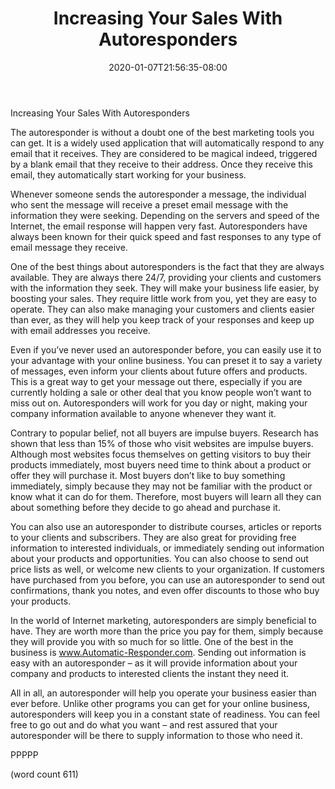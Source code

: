 ﻿---
title: "Increasing Your Sales With Autoresponders"
date: 2020-01-07T21:56:35-08:00
description: "Auto Responders Tips for Web Success"
featured_image: "/images/Auto Responders.jpg"
tags: ["Auto Responders"]
---

Increasing Your Sales With Autoresponders

The autoresponder is without a doubt one of the best marketing tools you can get.  It is a widely used application that will automatically respond to any email that it receives.  They are considered to be magical indeed, triggered by a blank email that they receive to their address.  Once they receive this email, they automatically start working for your business.

Whenever someone sends the autoresponder a message, the individual who sent the message will receive a preset email message with the information they were seeking.  Depending on the servers and speed of the Internet, the email response will happen very fast.  Autoresponders have always been known for their quick speed and fast responses to any type of email message they receive.

One of the best things about autoresponders is the fact that they are always available.  They are always there 24/7, providing your clients and customers with the information they seek.  They will make your business life easier, by boosting your sales.   They require little work from you, yet they are easy to operate.  They can also make managing your customers and clients easier than ever, as they will help you keep track of your responses and keep up with email addresses you receive.

Even if you’ve never used an autoresponder before, you can easily use it to your advantage with your online business.  You can preset it to say a variety of messages, even inform your clients about future offers and products.  This is a great way to get your message out there, especially if you are currently holding a sale or other deal that you know people won’t want to miss out on.  Autoresponders will work for you day or night, making your company information available to anyone whenever they want it.

Contrary to popular belief, not all buyers are impulse buyers.  Research has shown that less than 15% of those who visit websites are impulse buyers.  Although most websites focus themselves on getting visitors to buy their products immediately, most buyers need time to think about a product or offer they will purchase it.  Most buyers don’t like to buy something immediately, simply because they may not be familiar with the product or know what it can do for them.  Therefore, most buyers will learn all they can about something before they decide to go ahead and purchase it.

You can also use an autoresponder to distribute courses, articles or reports to your clients and subscribers.  They are also great for providing free information to interested individuals, or immediately sending out information about your products and opportunities.  You can also choose to send out price lists as well, or welcome new clients to your organization.  If customers have purchased from you before, you can use an autoresponder to send out confirmations, thank you notes, and even offer discounts to those who buy your products.

In the world of Internet marketing, autoresponders are simply beneficial to have.  They are worth more than the price you pay for them, simply because they will provide you with so much for so little.  One of the best in the business is www.Automatic-Responder.com. Sending out information is easy with an autoresponder – as it will provide information about your company and products to interested clients the instant they need it.

All in all, an autoresponder will help you operate your business easier than ever before.  Unlike other programs you can get for your online business, autoresponders will keep you in a constant state of readiness.  You can feel free to go out and do what you want – and rest assured that your autoresponder will be there to supply information to those who need it.

PPPPP

(word count 611)

